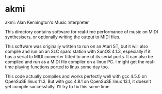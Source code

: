 # akmi
akmi: Alan Kennington's Music Interpreter

This directory contains software for real-time performance of music on MIDI synthesisers, or optionally writing the output to MIDI files.

This software was originally written to run on an Atari ST, but it will also compile and run on an SLC sparc station with SunOS 4.1.3, especially if it has a serial to MIDI converter fitted to one of its serial ports. It can also be compiled and run as a MIDI file compiler on a linux PC. I might get the real-time playing functions ported to linux some day too.

This code actually compiles and works perfectly well with gcc 4.5.0 on OpenSuSE linux 11.3. But with gcc 4.8.1 on OpenSuSE linux 13.1, it doesn't yet compile successfully. I'll try to fix this some time.
